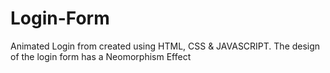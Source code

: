 # Login-Form
Animated Login from created using HTML, CSS &amp; JAVASCRIPT. 
 The design of the login form has a Neomorphism Effect 
